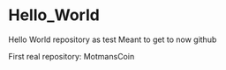 # Hello_World
Hello World repository as test
Meant to get to now github

First real repository: MotmansCoin
